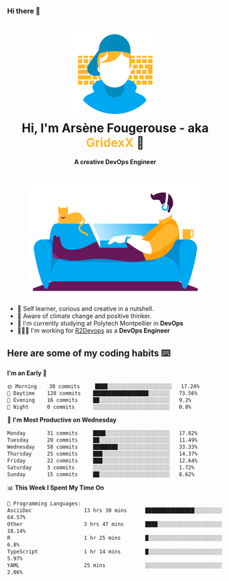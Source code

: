 ### Hi there 👋

<!--
**GridexX/gridexx** is a ✨ _special_ ✨ repository because its `README.md` (this file) appears on your GitHub profile.

Here are some ideas to get you started:

- 🔭 I’m currently working on ...
- 🌱 I’m currently learning ...
- 👯 I’m looking to collaborate on ...
- 🤔 I’m looking for help with ...
- 💬 Ask me about ...
- 📫 How to reach me: ...
- 😄 Pronouns: ...
- ⚡ Fun fact: ...
-->


<!-- Header -->
<h1 align="center">
  <img src="./images/user_profile.png" width="200">
  <br>
  Hi, I'm Arsène Fougerouse - aka <span style="color:#ffb72e">GridexX</span> 👋
</h1>


<p align="center">
  <b>A creative DevOps Engineer </b>
</p>
<br/>
<p align="center">
  <img src="./images/man_couch.png" width="400">
</p>

- 🎨 Self learner, curious and creative in a nutshell. 
- 🌱 Aware of climate change and positive thinker.
- 📕 I'm currently studying at Polytech Montpellier in **DevOps**
- 👨🏻‍💻 I'm working for [R2Devops](https://r2devops.io) as a **DevOps Engineer**


## Here are some of my coding habits ⌨️

<!-- Add a section about tech and Ops stack
  Like this one : https://github.com/Xanthus58#-tech-stack
-->
<!--START_SECTION:waka-->
**I'm an Early 🐤** 

```text
🌞 Morning    30 commits     ████░░░░░░░░░░░░░░░░░░░░░   17.24% 
🌆 Daytime    128 commits    ██████████████████░░░░░░░   73.56% 
🌃 Evening    16 commits     ██░░░░░░░░░░░░░░░░░░░░░░░   9.2% 
🌙 Night      0 commits      ░░░░░░░░░░░░░░░░░░░░░░░░░   0.0%

```
📅 **I'm Most Productive on Wednesday** 

```text
Monday       31 commits     ████░░░░░░░░░░░░░░░░░░░░░   17.82% 
Tuesday      20 commits     ██░░░░░░░░░░░░░░░░░░░░░░░   11.49% 
Wednesday    58 commits     ████████░░░░░░░░░░░░░░░░░   33.33% 
Thursday     25 commits     ███░░░░░░░░░░░░░░░░░░░░░░   14.37% 
Friday       22 commits     ███░░░░░░░░░░░░░░░░░░░░░░   12.64% 
Saturday     3 commits      ░░░░░░░░░░░░░░░░░░░░░░░░░   1.72% 
Sunday       15 commits     ██░░░░░░░░░░░░░░░░░░░░░░░   8.62%

```


📊 **This Week I Spent My Time On** 

```text
💬 Programming Languages: 
AsciiDoc                 13 hrs 30 mins      ████████████████░░░░░░░░░   64.57% 
Other                    3 hrs 47 mins       ████░░░░░░░░░░░░░░░░░░░░░   18.14% 
R                        1 hr 25 mins        █░░░░░░░░░░░░░░░░░░░░░░░░   6.8% 
TypeScript               1 hr 14 mins        █░░░░░░░░░░░░░░░░░░░░░░░░   5.97% 
YAML                     25 mins             ░░░░░░░░░░░░░░░░░░░░░░░░░   2.06%

```


<!--END_SECTION:waka-->
